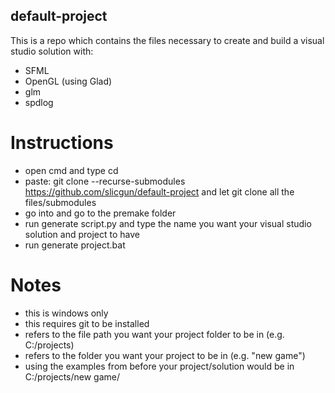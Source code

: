 ## default-project
This is a repo which contains the files necessary to create and build a visual studio solution with:
  - SFML
  - OpenGL (using Glad)
  - glm
  - spdlog
  
# Instructions
  - open cmd and type cd <file-path>
  - paste: git clone --recurse-submodules https://github.com/slicgun/default-project <folder-name> and let git clone all the files/submodules
  - go into <folder-name> and go to the premake folder
  - run generate script.py and type the name you want your visual studio solution and project to have
  - run generate project.bat
  
 # Notes
  - this is windows only
  - this requires git to be installed
  - <file-path> refers to the file path you want your project folder to be in (e.g. C:/projects)
  - <folder-name> refers to the folder you want your project to be in (e.g. "new game")
  - using the examples from before your project/solution would be in C:/projects/new game/
